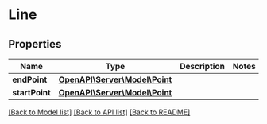 # Line

## Properties
Name | Type | Description | Notes
------------ | ------------- | ------------- | -------------
**endPoint** | [**OpenAPI\Server\Model\Point**](Point.md) |  | 
**startPoint** | [**OpenAPI\Server\Model\Point**](Point.md) |  | 

[[Back to Model list]](../README.md#documentation-for-models) [[Back to API list]](../README.md#documentation-for-api-endpoints) [[Back to README]](../README.md)


